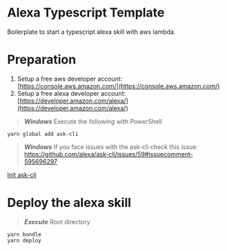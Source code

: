 # Alexa Typescript Template
Boilerplate to start a typescript alexa skill with aws lambda.


# Preparation

 1. Setup a free aws developer account: [https://console.aws.amazon.com/](https://console.aws.amazon.com/)
 2. Setup a free alexa developer account: [https://developer.amazon.com/alexa/](https://developer.amazon.com/alexa/)

> **_Windows_** Execute the following with PowerShell
 
```
yarn global add ask-cli
```

> **_Windows_** If you face issues with the ask-cli check this issue: https://github.com/alexa/ask-cli/issues/59#issuecomment-595696297

[Init ask-cli](https://developer.amazon.com/de-DE/docs/alexa/smapi/quick-start-alexa-skills-kit-command-line-interface.html)


# Deploy the alexa skill
> **_Execute_** Root directory
```
yarn bundle
yarn deploy
```
